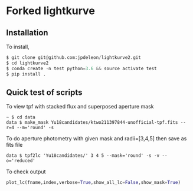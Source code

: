 # Forked lightkurve

## Installation
To install,
```python
$ git clone git@github.com:jpdeleon/lightkurve2.git
$ cd lightkurve2
$ conda create -n test python=3.6 && source activate test
$ pip install .
```

## Quick test of scripts
To view tpf with stacked flux and superposed aperture mask
```shell
~ $ cd data
data $ make_mask Yu18candidates/ktwo211397844-unofficial-tpf.fits --r=4 --m='round' -s
```

To do aperture photometry with given mask and radii=[3,4,5] then save as fits file
```shell
data $ tpf2lc 'Yu18candidates/' 3 4 5 --mask='round' -s -v --o='reduced'
```

To check output
```python
plot_lc(fname,index,verbose=True,show_all_lc=False,show_mask=True)
```
